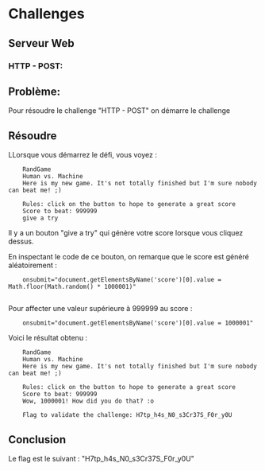# Challenges

## Serveur Web

### HTTP - POST:

## Problème:
Pour résoudre le challenge "HTTP - POST" on démarre le challenge 

## Résoudre
LLorsque vous démarrez le défi, vous voyez :

``` 
    RandGame
    Human vs. Machine
    Here is my new game. It's not totally finished but I'm sure nobody can beat me! ;)

    Rules: click on the button to hope to generate a great score
    Score to beat: 999999
    give a try
``` 
Il y a un bouton "give a try" qui génère votre score lorsque vous cliquez dessus.

En inspectant le code de ce bouton, on remarque que le score est généré aléatoirement :

```
    onsubmit="document.getElementsByName('score')[0].value = Math.floor(Math.random() * 1000001)"
    
```
Pour affecter une valeur supérieure à 999999 au score :
```
    onsubmit="document.getElementsByName('score')[0].value = 1000001"
```

Voici le résultat obtenu :
```
    RandGame
    Human vs. Machine
    Here is my new game. It's not totally finished but I'm sure nobody can beat me! ;)

    Rules: click on the button to hope to generate a great score
    Score to beat: 999999
    Wow, 1000001! How did you do that? :o

    Flag to validate the challenge: H7tp_h4s_N0_s3Cr37S_F0r_y0U

```
## Conclusion
Le flag est le suivant : "H7tp_h4s_N0_s3Cr37S_F0r_y0U"